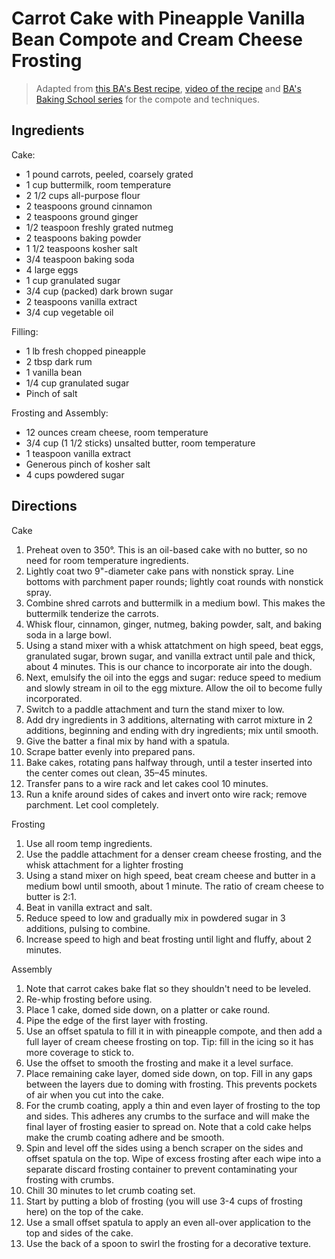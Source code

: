 # Carrot Cake with Pineapple Vanilla Bean Compote and Cream Cheese Frosting

> Adapted from [this BA's Best recipe](https://www.bonappetit.com/recipe/bas-best-carrot-cake?fbclid=IwAR09y8RapRiRA1RaxalNy4NPnDGmt-1jeM_mxwN4HOUPqMEEqe6Gpf02PDg), [video of the recipe](https://www.youtube.com/watch?v=8-5yLt1gqIo&feature=youtu.be&t=819&fbclid=IwAR1x_kVasxWGq3lVzNveABrvEa-rci0TOeL1JP_5J_gf3Y2UTOC4YXfYE7I) and [BA's Baking School series](https://youtu.be/TgPG9tQPR7k?t=570) for the compote and techniques.

## Ingredients 

Cake:
* 1 pound carrots, peeled, coarsely grated
* 1 cup buttermilk, room temperature
* 2 1/2 cups all-purpose flour
* 2 teaspoons ground cinnamon
* 2 teaspoons ground ginger
* 1/2 teaspoon freshly grated nutmeg
* 2 teaspoons baking powder
* 1 1/2 teaspoons kosher salt
* 3/4 teaspoon baking soda
* 4 large eggs
* 1 cup granulated sugar
* 3/4 cup (packed) dark brown sugar
* 2 teaspoons vanilla extract
* 3/4 cup vegetable oil

Filling:
* 1 lb fresh chopped pineapple
* 2 tbsp dark rum
* 1 vanilla bean
* 1/4 cup granulated sugar
* Pinch of salt

Frosting and Assembly:
* 12 ounces cream cheese, room temperature
* 3/4 cup (1 1/2 sticks) unsalted butter, room temperature
* 1 teaspoon vanilla extract
* Generous pinch of kosher salt
* 4 cups powdered sugar

## Directions

Cake
1. Preheat oven to 350°. This is an oil-based cake with no butter, so no need for room temperature ingredients.
1. Lightly coat two 9"-diameter cake pans with nonstick spray. Line bottoms with parchment paper rounds; lightly coat rounds with nonstick spray.
1. Combine shred carrots and buttermilk in a medium bowl. This makes the buttermilk tenderize the carrots.
1. Whisk flour, cinnamon, ginger, nutmeg, baking powder, salt, and baking soda in a large bowl.
1. Using a stand mixer with a whisk attatchment on high speed, beat eggs, granulated sugar, brown sugar, and vanilla extract until pale and thick, about 4 minutes. This is our chance to incorporate air into the dough.
1. Next, emulsify the oil into the eggs and sugar: reduce speed to medium and slowly stream in oil to the egg mixture. Allow the oil to become fully incorporated.
1. Switch to a paddle attachment and turn the stand mixer to low. 
1. Add dry ingredients in 3 additions, alternating with carrot mixture in 2 additions, beginning and ending with dry ingredients; mix until smooth.
1. Give the batter a final mix by hand with a spatula.
1. Scrape batter evenly into prepared pans.
1. Bake cakes, rotating pans halfway through, until a tester inserted into the center comes out clean, 35–45 minutes.
1. Transfer pans to a wire rack and let cakes cool 10 minutes.
1. Run a knife around sides of cakes and invert onto wire rack; remove parchment. Let cool completely.

Frosting 
1. Use all room temp ingredients.
1. Use the paddle attachment for a denser cream cheese frosting, and the whisk attachment for a lighter frosting
1. Using a stand mixer on high speed, beat cream cheese and butter in a medium bowl until smooth, about 1 minute. The ratio of cream cheese to butter is 2:1. 
1. Beat in vanilla extract and salt.
1. Reduce speed to low and gradually mix in powdered sugar in 3 additions, pulsing to combine.
1. Increase speed to high and beat frosting until light and fluffy, about 2 minutes.

Assembly
1. Note that carrot cakes bake flat so they shouldn't need to be leveled.
1. Re-whip frosting before using.
1. Place 1 cake, domed side down, on a platter or cake round.
1. Pipe the edge of the first layer with frosting.
1. Use an offset spatula to fill it in with pineapple compote, and then add a full layer of cream cheese frosting on top. Tip: fill in the icing so it has more coverage to stick to.
1. Use the offset to smooth the frosting and make it a level surface. 
1. Place remaining cake layer, domed side down, on top. Fill in any gaps between the layers due to doming with frosting. This prevents pockets of air when you cut into the cake.
1. For the crumb coating, apply a thin and even layer of frosting to the top and sides. This adheres any crumbs to the surface and will make the final layer of frosting easier to spread on. Note that a cold cake helps make the crumb coating adhere and be smooth.
1. Spin and level off the sides using a bench scraper on the sides and offset spatula on the top. Wipe of excess frosting after each wipe into a separate discard frosting container to prevent contaminating your frosting with crumbs.
1. Chill 30 minutes to let crumb coating set.
1. Start by putting a blob of frosting (you will use 3-4 cups of frosting here) on the top of the cake.
1. Use a small offset spatula to apply an even all-over application to the top and sides of the cake.
1. Use the back of a spoon to swirl the frosting for a decorative texture. 

